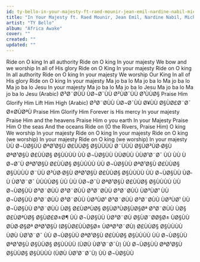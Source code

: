 ```yaml
---
id: ty-bello-in-your-majesty-ft-raed-mounir-jean-emil-nardine-nabil-micheal-rasmey-monica-emil
title: "In Your Majesty ft. Raed Mounir, Jean Emil, Nardine Nabil, Micheal Rasmey & Monica Emil"
artist: "TY Bello"
album: "Africa Awake"
cover: ""
created: ""
updated: ""
---
```


Ride on
O king
In all authority
Ride on
O king
In your majesty
We bow
and we worship
In all of His glory
Ride on
O King
In your majesty
Ride on
O king
In all authority
Ride on
O king
In your majesty
We worship
Our King
In all of His glory
Ride on
O king
In your majesty
Ma jo ba lo
Ma jo ba lo
Ma jo ba lo
Ma jo ba lo
Jesu
In your majesty
Ma jo ba lo
Ma jo ba lo
Jesu
Ma jo ba lo
Ma jo ba lo
Jesu
(Arabic)
Ø³Ø¨Ø­ÙÙ
ÙØ¬Ø¯ÙÙ
Ø²ÙØ¯ÙÙ Ø¹ÙÙØ§
Praise Him
Glorify Him
Lift Him High
(Arabic)
Ø³Ø¨Ø­ÙÙ
ÙØ¬Ø¯ÙÙ
Ø¥ÙÙ Ø§ÙØ£Ø¨Ø¯ Ø±Ø­ÙØªÙ
Praise Him
Glorify Him
Forever is His mercy
In your majesty
Praise Him and the heavens
Praise Him o you earth
In your Majesty
Praise Him
O the seas
And the oceans
Ride on (O the Rivers, Praise Him) O king
We worship
In your majesty
Ride on
O king
In your majesty
Ride on
O king (we worship)
In your majesty
Ride on
O king (we worship)
In your majesty
ÙÙ Ø¬ÙØ§ÙÙ
ØªØ¹Ø§Ù
Ø£ÙÙØ§ Ø§ÙÙÙÙ
Ø¨ÙÙÙ Ø§ÙØ³ÙØ·Ø§Ù
ØªØ¹Ø§Ù
Ø£ÙÙØ§ Ø§ÙÙÙÙ
ÙÙ Ø¬ÙØ§ÙÙ
ÙÙØ­ÙÙ
ÙÙØ¹Ø¨Ø¯
ÙÙ ÙÙ ÙØ¬Ø¯Ù
ØªØ¹Ø§Ù
Ø£ÙÙØ§ Ø§ÙÙÙÙ
ÙÙ Ø¬ÙØ§ÙÙ
ØªØ¹Ø§Ù
Ø£ÙÙØ§ Ø§ÙÙÙÙ
Ø¨ÙÙ Ø³ÙØ·Ø§Ù
ØªØ¹Ø§Ù
Ø£ÙÙØ§ Ø§ÙÙÙÙ
ÙÙ Ø¬ÙØ§ÙÙ
ÙØ­Ù ÙØ¹Ø¨Ø¯
ÙÙÙÙØ§
ÙÙ ÙÙ ÙØ¬Ø¯Ù
ØªØ¹Ø§Ù
Ø£ÙÙØ§ Ø§ÙÙÙÙ
ÙÙ Ø¬ÙØ§ÙÙ
Ø³Ø¨Ø­ÙÙ
Ø³Ø¨Ø­ÙÙ
Ø³Ø¨Ø­ÙÙ
Ø³Ø¨Ø­ÙÙ
ÙØ³ÙØ¹
ÙÙ Ø¬ÙØ§ÙÙ
Ø³Ø¨Ø­ÙÙ
Ø³Ø¨Ø­ÙÙ
ÙØ³ÙØ¹
Ø³Ø¨Ø­ÙÙ
Ø³Ø¨Ø­ÙÙ
ÙØ³ÙØ¹
ÙÙ Ø¬ÙØ§ÙÙ
Ø³Ø¨Ø­ÙÙ ÙØ§ Ø£ÙØªÙØ§ Ø§ÙØ³ÙØ§ÙØ§Øª
Ø³Ø¨Ø­ÙÙ ÙØ§ Ø£ÙØªÙØ§ Ø§ÙØ£Ø±Ø¶
ÙÙ Ø¬ÙØ§ÙÙ
ÙØ³Ø¨Ø­Ù
Ø§ÙØ¨Ø­Ø§Ø±
ÙØ§ÙÙØ­ÙØ·Ø§Øª
ØªØ¹Ø§Ù (Ø§ÙØ£ÙÙØ§Ø± ÙØªØ³Ø¨Ø­Ù) Ø£ÙÙØ§ Ø§ÙÙÙÙ
ÙØ­Ù ÙØ¹Ø¨Ø¯
ÙÙ Ø¬ÙØ§ÙÙ
ØªØ¹Ø§Ù
Ø£ÙÙØ§ Ø§ÙÙÙÙ
ÙÙ Ø¬ÙØ§ÙÙ
ØªØ¹Ø§Ù
Ø§ÙÙØ§ Ø§ÙÙÙÙ (ÙØ­Ù ÙØ¹Ø¨Ø¯Ù)
ÙÙ Ø¬ÙØ§ÙÙ
ØªØ¹Ø§Ù
Ø§ÙÙØ§ Ø§ÙÙÙÙ (ÙØ­Ù ÙØ¹Ø¨Ø¯Ù)
ÙÙ Ø¬ÙØ§ÙÙ